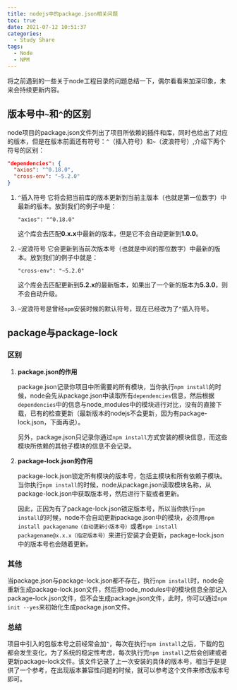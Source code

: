 ```yaml
---
title: nodejs中的package.json相关问题
toc: true
date: 2021-07-12 10:51:37
categories:
  - Study Share
tags:
  - Node
  - NPM
---
```


将之前遇到的一些关于node工程目录的问题总结一下，偶尔看看来加深印象，未来会持续更新内容。

<!-- more -->

## 版本号中`~`和`^`的区别

node项目的package.json文件列出了项目所依赖的插件和库，同时也给出了对应的版本，但是在版本前面还有符号：`^`（插入符号）和`~`（波浪符号）,介绍下两个符号的区别：

```json
"dependencies": {
  "axios": "^0.18.0",
  "cross-env": "~5.2.0"
}
```

1. `^`插入符号
   它将会把当前库的版本更新到当前主版本（也就是第一位数字）中最新的版本。放到我们的例子中是：

   ```
   "axios": "^0.18.0"
   ```

   这个库会去匹配**0.x.x**中最新的版本，但是它不会自动更新到**1.0.0**。

2. `~`波浪符号
   它会更新到当前次版本号（也就是中间的那位数字）中最新的版本。放到我们的例子中就是：

   ```
   "cross-env": "~5.2.0"
   ```

   这个库会去匹配更新到**5.2.x**的最新版本，如果出了一个新的版本为**5.3.0**，则不会自动升级。

3. `~`波浪符号是曾经`npm`安装时候的默认符号，现在已经改为了`^`插入符号。

## package与package-lock

### 区别

1. **package.json的作用**

   package.json记录你项目中所需要的所有模块，当你执行`npm install`的时候，node会先从package.json中读取所有`dependencies`信息，然后根据`dependencies`中的信息与node_modules中的模块进行对比，没有的直接下载，已有的检查更新（最新版本的nodejs不会更新，因为有package-lock.json，下面再说）。

   另外，package.json只记录你通过`npm install`方式安装的模块信息，而这些模块所依赖的其他子模块的信息不会记录。

2. **package-lock.json的作用**

   package-lock.json锁定所有模块的版本号，包括主模块和所有依赖子模块。当你执行`npm install`的时候，node从package.json读取模块名称，从package-lock.json中获取版本号，然后进行下载或者更新。

   因此，正因为有了package-lock.json锁定版本号，所以当你执行`npm install`的时候，node不会自动更新package.json中的模块，必须用`npm install packagename（自动更新小版本号）`或者`npm install packagename@x.x.x（指定版本号）`来进行安装才会更新，package-lock.json中的版本号也会随着更新。

### 其他

当package.json与package-lock.json都不存在，执行`npm install`时，node会重新生成package-lock.json文件，然后把node_modules中的模块信息全部记入package-lock.json文件，但不会生成package.json文件，此时，你可以通过`npm init --yes`来初始化生成package.json文件。

### 总结

项目中引入的包版本号之前经常会加`^`，每次在执行`npm install`之后，下载的包都会发生变化，为了系统的稳定性考虑，每次执行完`npm install`之后会创建或者更新package-lock文件。该文件记录了上一次安装的具体的版本号，相当于是提供了一个参考，在出现版本兼容性问题的时候，就可以参考这个文件来修改版本号即可。

